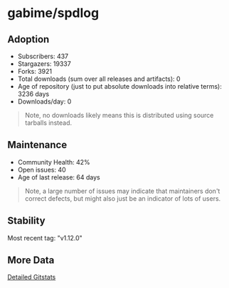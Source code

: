 # gabime/spdlog

## Adoption

- Subscribers: 437
- Stargazers: 19337
- Forks: 3921
- Total downloads (sum over all releases and artifacts): 0
- Age of repository (just to put absolute downloads into relative terms): 3236 days
- Downloads/day: 0

> Note, no downloads likely means this is distributed using source tarballs instead.

## Maintenance

- Community Health: 42%
- Open issues: 40
- Age of last release: 64 days

> Note, a large number of issues may indicate that maintainers don't correct defects, but might also
> just be an indicator of lots of users.

## Stability

Most recent tag: "v1.12.0"

## More Data

[Detailed Gitstats](/bazel-catalog/gitstats/gabime/spdlog)

